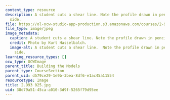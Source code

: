 ```yaml
---
content_type: resource
description: A student cuts a shear line. Note the profile drawn in pencil on the
  side.
file: https://ol-ocw-studio-app-production.s3.amazonaws.com/courses/2-993-special-topics-in-mechanical-engineering-the-art-and-science-of-boat-design-january-iap-2007/38d79a5145caa0103d9f5265f79d95ee_2993025.jpg
file_type: image/jpeg
image_metadata:
  caption: A student cuts a shear line. Note the profile drawn in pencil on the side.
  credit: Photo by Kurt Hasselbalch.
  image-alt: A student cuts a shear line.  Note the profile drawn in pencil on the
    side.
learning_resource_types: []
ocw_type: OCWImage
parent_title: Building the Models
parent_type: CourseSection
parent_uid: d579ce29-1e9b-3bea-8df6-e1ac45a11554
resourcetype: Image
title: 2.993 025.jpg
uid: 38d79a51-45ca-a010-3d9f-5265f79d95ee
---
```

